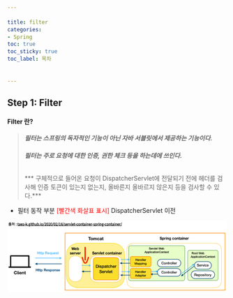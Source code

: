 ```yaml
---

title: filter
categories:
- Spring
toc: true
toc_sticky: true
toc_label: 목차


---
```


## Step 1:  Filter 

#### Filter 란? 

> ***필터는 스프링의 독자적인 기능이 아닌 자바 서블릿에서 제공하는 기능이다.***
>
> ###### ***필터는 주로 요청에 대한 인증, 권한 체크 등을 하는데에 쓰인다.***
>
> *** 구체적으로 들어온 요청이 DispatcherServlet에 전달되기 전에 헤더를 검사해 인증 토큰이 있는지 없는지, 올바른지 올바르지 않은지 등을 검사할 수 있다.***



* 필터 동작 부분 <span style="color:red;">[빨간색 화살표 표시] </span>DispatcherServlet 이전

![image-20211029172122146](../../assets/images/2021-10-29-filter/image-20211029172122146.png)

